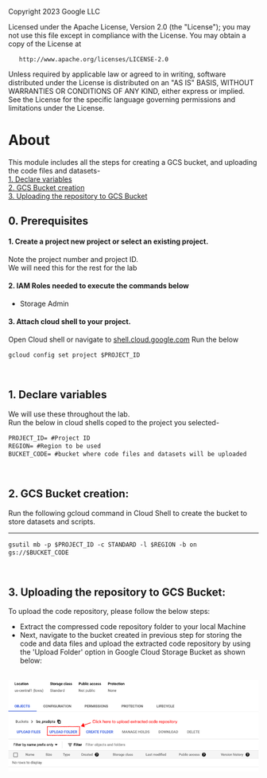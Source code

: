 <!---->
  Copyright 2023 Google LLC

  Licensed under the Apache License, Version 2.0 (the "License");
  you may not use this file except in compliance with the License.
  You may obtain a copy of the License at

       http://www.apache.org/licenses/LICENSE-2.0

  Unless required by applicable law or agreed to in writing, software
  distributed under the License is distributed on an "AS IS" BASIS,
  WITHOUT WARRANTIES OR CONDITIONS OF ANY KIND, either express or implied.
  See the License for the specific language governing permissions and
  limitations under the License.
 <!---->

# About

This module includes all the steps for creating a GCS bucket, and uploading the code files and datasets-<br>
[1. Declare variables](03-files-upload.md#1-declare-variables)<br>
[2. GCS Bucket creation](03-files-upload.md#2-gcs-bucket-creation)<br>
[3. Uploading the repository to GCS Bucket](03-files-upload.md#3-uploading-the-repository-to-gcs-bucket)<br>


## 0. Prerequisites

#### 1. Create a project new project or select an existing project.
Note the project number and project ID. <br>
We will need this for the rest for the lab

#### 2. IAM Roles needed to execute the commands below
- Storage Admin

#### 3. Attach cloud shell to your project.
Open Cloud shell or navigate to [shell.cloud.google.com](https://shell.cloud.google.com)
Run the below
```
gcloud config set project $PROJECT_ID

```

<br>

## 1. Declare variables

We will use these throughout the lab. <br>
Run the below in cloud shells coped to the project you selected-

```
PROJECT_ID= #Project ID
REGION= #Region to be used
BUCKET_CODE= #bucket where code files and datasets will be uploaded

```

<br>

## 2. GCS Bucket creation:

Run the following gcloud command in Cloud Shell to create the bucket to store datasets and scripts.

<hr>

```
gsutil mb -p $PROJECT_ID -c STANDARD -l $REGION -b on gs://$BUCKET_CODE
```

<br>

## 3. Uploading the repository to GCS Bucket:


To upload the code repository, please follow the below steps:
* Extract the compressed code repository folder to your local Machine
* Next, navigate to the bucket created in previous step for storing the code and data files and upload the extracted code repository by using the 'Upload Folder' option in Google Cloud Storage Bucket as shown below:

<br>

<kbd>
<img src=../images/files_upload.png />
</kbd>

<br>
